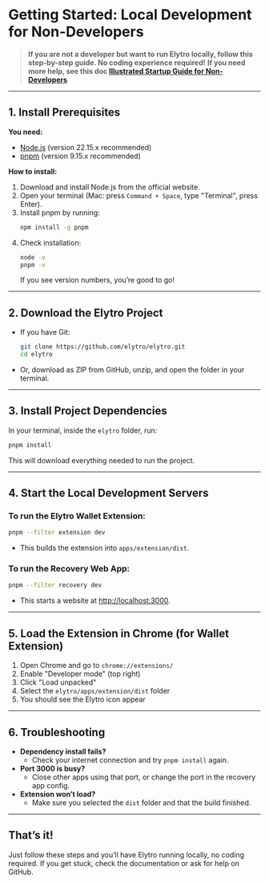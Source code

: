 # Getting Started: Local Development for Non-Developers

> **If you are not a developer but want to run Elytro locally, follow this step-by-step guide. No coding experience required!**
> **If you need more help, see this doc [Illustrated Startup Guide for Non-Developers](/DETAILED_STARTED_FOR_NON_DEV.md)**

---

## 1. Install Prerequisites

**You need:**

- [Node.js](https://nodejs.org/en/download/) (version 22.15.x recommended)
- [pnpm](https://pnpm.io/installation) (version 9.15.x recommended)

**How to install:**

1. Download and install Node.js from the official website.
2. Open your terminal (Mac: press `Command + Space`, type "Terminal", press Enter).
3. Install pnpm by running:
   ```bash
   npm install -g pnpm
   ```
4. Check installation:
   ```bash
   node -v
   pnpm -v
   ```
   If you see version numbers, you’re good to go!

---

## 2. Download the Elytro Project

- If you have Git:
  ```bash
  git clone https://github.com/elytro/elytro.git
  cd elytro
  ```
- Or, download as ZIP from GitHub, unzip, and open the folder in your terminal.

---

## 3. Install Project Dependencies

In your terminal, inside the `elytro` folder, run:

```bash
pnpm install
```

This will download everything needed to run the project.

---

## 4. Start the Local Development Servers

### To run the Elytro Wallet Extension:

```bash
pnpm --filter extension dev
```

- This builds the extension into `apps/extension/dist`.

### To run the Recovery Web App:

```bash
pnpm --filter recovery dev
```

- This starts a website at [http://localhost:3000](http://localhost:3000).

---

## 5. Load the Extension in Chrome (for Wallet Extension)

1. Open Chrome and go to `chrome://extensions/`
2. Enable "Developer mode" (top right)
3. Click "Load unpacked"
4. Select the `elytro/apps/extension/dist` folder
5. You should see the Elytro icon appear

---

## 6. Troubleshooting

- **Dependency install fails?**
  - Check your internet connection and try `pnpm install` again.
- **Port 3000 is busy?**
  - Close other apps using that port, or change the port in the recovery app config.
- **Extension won’t load?**
  - Make sure you selected the `dist` folder and that the build finished.

---

## That’s it!

Just follow these steps and you’ll have Elytro running locally, no coding required. If you get stuck, check the documentation or ask for help on GitHub.
